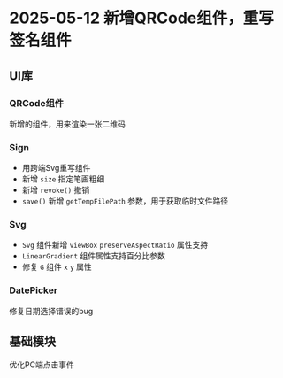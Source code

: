# 2025-05-12 新增QRCode组件，重写签名组件

## UI库

### QRCode组件

新增的组件，用来渲染一张二维码

### Sign

- 用跨端Svg重写组件
- 新增 `size` 指定笔画粗细
- 新增 `revoke()` 撤销
- `save()` 新增 `getTempFilePath` 参数，用于获取临时文件路径

### Svg
- `Svg` 组件新增 `viewBox` `preserveAspectRatio` 属性支持
- `LinearGradient` 组件属性支持百分比参数
- 修复 `G` 组件 `x` `y` 属性

### DatePicker

修复日期选择错误的bug

## 基础模块
优化PC端点击事件